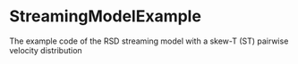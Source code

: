 # StreamingModelExample
The example code of the RSD streaming model with a skew-T (ST) pairwise velocity distribution
